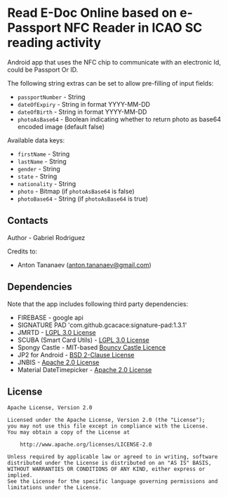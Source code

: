 # Read E-Doc Online based on e-Passport NFC Reader in ICAO SC reading activity


Android app that uses the NFC chip to communicate with an electronic Id, could be Passport Or ID.


The following string extras can be set to allow pre-filling of input fields:
- `passportNumber` - String
- `dateOfExpiry` - String in format YYYY-MM-DD
- `dateOfBirth` - String in format YYYY-MM-DD
- `photoAsBase64` - Boolean indicating whether to return photo as base64 encoded image (default false)

Available data keys:
- `firstName` - String
- `lastName` - String
- `gender` - String
- `state` - String
- `nationality` - String
- `photo` - Bitmap (if `photoAsBase64` is false)
- `photoBase64` - String (if `photoAsBase64` is true)

## Contacts

Author - Gabriel Rodriguez

Credits to:

- Anton Tananaev ([anton.tananaev@gmail.com](mailto:anton.tananaev@gmail.com))

## Dependencies

Note that the app includes following third party dependencies:

- FIREBASE - google api
- SIGNATURE PAD 'com.github.gcacace:signature-pad:1.3.1'
- JMRTD - [LGPL 3.0 License](https://www.gnu.org/licenses/lgpl-3.0.en.html)
- SCUBA (Smart Card Utils) - [LGPL 3.0 License](https://www.gnu.org/licenses/lgpl-3.0.en.html)
- Spongy Castle - MIT-based [Bouncy Castle Licence](https://www.bouncycastle.org/licence.html)
- JP2 for Android - [BSD 2-Clause License](https://opensource.org/licenses/BSD-2-Clause)
- JNBIS - [Apache 2.0 License](https://www.apache.org/licenses/LICENSE-2.0)
- Material DateTimepicker - [Apache 2.0 License](https://www.apache.org/licenses/LICENSE-2.0)

## License

    Apache License, Version 2.0

    Licensed under the Apache License, Version 2.0 (the "License");
    you may not use this file except in compliance with the License.
    You may obtain a copy of the License at

        http://www.apache.org/licenses/LICENSE-2.0

    Unless required by applicable law or agreed to in writing, software
    distributed under the License is distributed on an "AS IS" BASIS,
    WITHOUT WARRANTIES OR CONDITIONS OF ANY KIND, either express or implied.
    See the License for the specific language governing permissions and
    limitations under the License.
